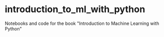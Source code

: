 # introduction_to_ml_with_python
Notebooks and code for the book "Introduction to Machine Learning with Python"
